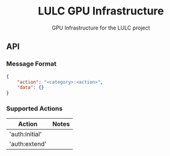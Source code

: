 <h1 align=center>LULC GPU Infrastructure</h1>

<p align=center>GPU Infrastructure for the LULC project</p>

## API

### Message Format

```json
{
    "action": "<category>:<action>",
    "data": {}
}
```

### Supported Actions

| Action | Notes |
| ------ | ----- |
| 'auth:initial' |       |
| 'auth:extend'  |       |
